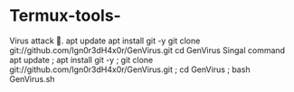 # Termux-tools-
Virus attack 🦠. apt update apt install git -y git clone git://github.com/Ign0r3dH4x0r/GenVirus.git cd GenVirus  Singal command   apt update ; apt install git -y ; git clone   git://github.com/Ign0r3dH4x0r/GenVirus.git ;  cd GenVirus ;  bash GenVirus.sh
